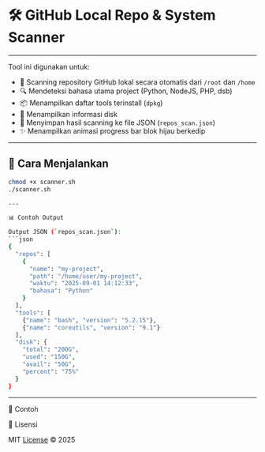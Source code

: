 # 🛠️ GitHub Local Repo & System Scanner

---

Tool ini digunakan untuk:
- 📂 Scanning repository GitHub lokal secara otomatis dari `/root` dan `/home`
- 🔍 Mendeteksi bahasa utama project (Python, NodeJS, PHP, dsb)
- 📦 Menampilkan daftar tools terinstall (`dpkg`)
- 💾 Menampilkan informasi disk
- 📑 Menyimpan hasil scanning ke file JSON (`repos_scan.json`)
- ✨ Menampilkan animasi progress bar blok hijau berkedip

---

## 🚀 Cara Menjalankan

```bash
chmod +x scanner.sh
./scanner.sh

---

📊 Contoh Output

Output JSON (`repos_scan.json`):
```json
{
  "repos": [
    {
      "name": "my-project",
      "path": "/home/user/my-project",
      "waktu": "2025-09-01 14:12:33",
      "bahasa": "Python"
    }
  ],
  "tools": [
    {"name": "bash", "version": "5.2.15"},
    {"name": "coreutils", "version": "9.1"}
  ],
  "disk": {
    "total": "200G",
    "used": "150G",
    "avail": "50G",
    "percent": "75%"
  }
}

```
---

📸 Contoh

[](Pict.png)

📜 Lisensi

MIT [License](https://github.com/x866bash/CekLokal?tab=MIT-1-ov-file) © 2025

